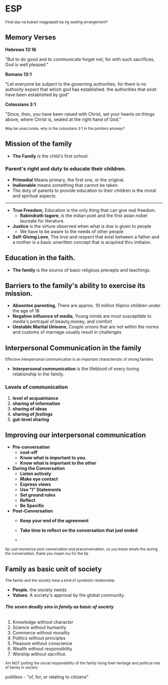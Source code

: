 # ESP
<sub>Final day na bukas! magpapalit ba ng seating arrangement?</sub>

## Memory Verses

**Hebrews 13:16**

"But to do good and to communicate forget not; for with such sacrifices, God is well pleased."

**Romans 13:1**

"Let everyone be subject to the governing authorities, for there is no authority expect that which god has established. the authorities that exist have been established by god"

**Colassians 3:1**

"Since, then, you have been raised with Christ, set your hearts on things above, where Christ is, seated at the right hand of God."

<sub>May be unaccurate, why is the colossians 3:1 in the pointers anyway?</sub>

## Mission of the family

- **The Family** is the child's first school.

### Parent's right and duty to educate their children.

- **Primodial** Means primary, the first one, or the original.
- **Inalienable** means something that cannot be taken.
- The duty of parents to provide education to their children is the moral and spiritual aspects.

---

- **True Freedom**, Education is the only thing that can give real freedom.
  - **Rabindrath tagore**, is the indian poet and the first asian nobel laureate for literature.
- **Justice** is the virture observed when what is due is given to people
  - We have to be aware to the needs of other people
- **Self-Giving Love**, The love and respect that exist between a father and a mother is a basic unwritten concept that is acquired thru imitaion.

## Education in the faith.
- **The family** is the source of basic religious precepts and teachings.
## Barriers to the family's ability to exercise its mission.
- **Absentee parenting**, There are approx. 10 million filipino children under the age of 18
- **Negative influence of media**, Young minds are most susceptible to media's portrayal of beauty,money, and comfort
- **Unstable Marital Unisons**, Couple unions that are not within the norms and customs of marriage usually result in challenges
## Interpersonal Communication in the family
<sub>Effective interpersonal communication is an important characteristic of strong families</sub>

- **Interpersonal communication** is the lifeblood of every loving relationship in the family.
### Levels of communication

1. **level of acquaintance**
2. **sharing of information**
3. **sharing of ideas**
4. **sharing of *feelings*** 
5. **gut-level sharing**

## Improving our interpersonal communication

- **Pre-conversation**
  - **cool-off**
  - **Know what is important to you.**
  - **Know what is important to the other**
- **During the Conversation**
  - **Listen actively**
  - **Make eye contact**
  - **Express views**
  - **Use "I" Statements**
  - **Set ground rules**
  - **Reflect**
  - **Be Specific**
- **Post-Conversation**
  - **Keep your end of the agreement**
  - **Take time to reflect on the conversation that just ended**
 
  - 
<sub>tip: just memorize post conversation and preconversation, so you know whats the during the conversation, thank you maam lou for the tip</sub>
## Family as basic unit of society
<sub>The family and the society have a kind of symbiotic relationship</ship>

- **People**. the society needs
- **Values**. A society's approval by the global community.

###### **The seven deadly sins in family as basic of society**
1. Knowledge without character
2. Science without humanity
3. Commerce without morality
4. Politics without principles
5. Pleasure without conscience
6. Wealth without responsibility
7. Worship without sacrifice.

<sub>Am NOT putting the social responsibility of the family living their heritage and political role of family in society</sub>


politikos - "of, for, or relating to citizens"
